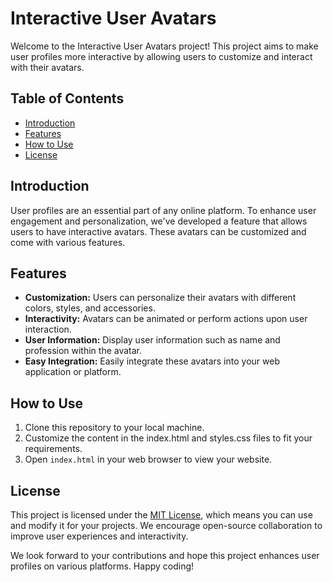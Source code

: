 # Interactive User Avatars

Welcome to the Interactive User Avatars project! This project aims to make user profiles more interactive by allowing users to customize and interact with their avatars.

## Table of Contents

- [Introduction](#introduction)
- [Features](#features)
- [How to Use](#how-to-use)
- [License](#license)

## Introduction

User profiles are an essential part of any online platform. To enhance user engagement and personalization, we've developed a feature that allows users to have interactive avatars. These avatars can be customized and come with various features.

## Features

- **Customization:** Users can personalize their avatars with different colors, styles, and accessories.
- **Interactivity:** Avatars can be animated or perform actions upon user interaction.
- **User Information:** Display user information such as name and profession within the avatar.
- **Easy Integration:** Easily integrate these avatars into your web application or platform.

## How to Use

1. Clone this repository to your local machine.
2. Customize the content in the index.html and styles.css files to fit your requirements.
3. Open `index.html` in your web browser to view your website.

## License

This project is licensed under the [MIT License](LICENSE), which means you can use and modify it for your projects. We encourage open-source collaboration to improve user experiences and interactivity.

We look forward to your contributions and hope this project enhances user profiles on various platforms. Happy coding!